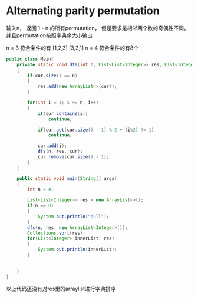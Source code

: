 # Alternating parity permutation

输入n， 返回 1 - n 的所有permutation， 但是要求是相邻两个数的奇偶性不同。 并且permutation按照字典序大小输出

n = 3 符合条件的有 \[1,2,3\] \[3,2,1\] n = 4 符合条件的有8个



```java
public class Main{
	private static void dfs(int n, List<List<Integer>> res, List<Integer> cur)
	{
		if(cur.size() == n)
		{
			res.add(new ArrayList<>(cur));
		}

		for(int i = 1; i <= n; i++)
		{
			if(cur.contains(i))
				continue;

			if(cur.get(cur.size() - 1) % 2 + (i%2) != 1)
				continue;

			cur.add(i);
			dfs(n, res, cur);
			cur.remove(cur.size() - 1);
		}
	}

	public static void main(String[] args)
	{
		int n = 4;

		List<List<Integer>> res = new ArrayList<>();
		if(n == 0)
		{
			System.out.println("null");
		}
		dfs(n, res, new ArrayList<Integer>());
		Collections.sort(res);
		for(List<Integer> innerList: res)
		{
			System.out.println(innerList);
		}
		
			
	}
}
```

以上代码还没有对res里的arraylist进行字典排序

